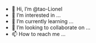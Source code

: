 - 👋 Hi, I’m @tao-Lionel
- 👀 I’m interested in ...
- 🌱 I’m currently learning ...
- 💞️ I’m looking to collaborate on ...
- 📫 How to reach me ...

<!---
tao-Lionel/tao-Lionel is a ✨ special ✨ repository because its `README.md` (this file) appears on your GitHub profile.
You can click the Preview link to take a look at your changes.
--->
